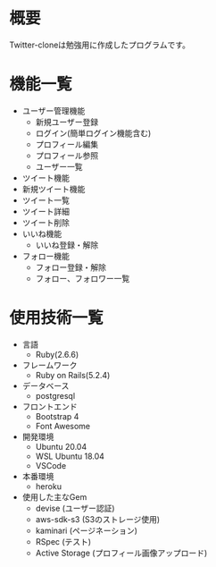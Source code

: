 # 概要
Twitter-cloneは勉強用に作成したプログラムです。

# 機能一覧
- ユーザー管理機能
  - 新規ユーザー登録
  - ログイン(簡単ログイン機能含む)
  - プロフィール編集
  - プロフィール参照
  - ユーザー一覧
- ツイート機能
 - 新規ツイート機能
 - ツイート一覧
 - ツイート詳細
 - ツイート削除
- いいね機能
  - いいね登録・解除
- フォロー機能
  - フォロー登録・解除
  - フォロー、フォロワー一覧

# 使用技術一覧
- 言語
  - Ruby(2.6.6)
- フレームワーク
  - Ruby on Rails(5.2.4)
- データベース
  - postgresql
- フロントエンド
  - Bootstrap 4
  - Font Awesome
- 開発環境
  - Ubuntu 20.04
  - WSL Ubuntu 18.04
  - VSCode
- 本番環境
  - heroku
- 使用した主なGem
  - devise (ユーザー認証)
  - aws-sdk-s3 (S3のストレージ使用)
  - kaminari (ページネーション)
  - RSpec (テスト)
  - Active Storage (プロフィール画像アップロード)